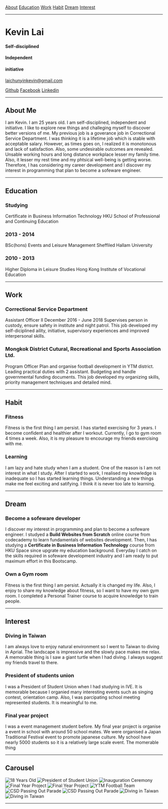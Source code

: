 [About]()
[Education]()
[Work]()
[Habit]()
[Dream]()
[Interest]()

---

# Kevin Lai
#### Self-disciplined
#### Independent
#### initiative
laichunyinkevin@gmail.com

[Github](https://github.com/lcyin)
[Facebook](https://www.facebook.com/kevin.lai.7186)
[Linkedin](https://www.linkedin.com/in/kevin-lai-8a8107171/)

---

## About Me

I am Kevin. I am 25 years old.  I am self-disciplined, independent and initiative. I like to explore new things  and challeging myself to discover better versions of me. My previous job is a goverance job in Correctional Service Department. I was thinking it is a lifetime job which is stable with acceptable salary. However, as times goes on, I realized it is monotonous and lack of satisfaction. Also, some undesirable outcomes are revealed. Unsable working hours and long distance workplace lesser my family time. Also, it lesser my rest time and my phtsical well-being is getting worse. Therefore, I has considering my career development and I discover my interest in programming that plan to become a sofeware engineer.

---

## Education

### Studying
Certificate in Business Information Technology
HKU School of Professional and Continuing Education

### 2013 - 2014
BSc(hons) Events and Leisure Management
Sheffiled Hallam University

### 2010 - 2013
Higher Diploma in Leisure Studies
Hong Kong Institute of Vocational Education

---

## Work

### Correctional Service Department
Assistant Officer II
December 2016 - June 2018
Supervises person in custody, ensure safety in institute and night patrol. This job developed my self-diciplined aility, initiative, supervisory experiences amd improved interpersonal skills.


### Mongkok District Cutural, Recreational and Sports Association Ltd.
Program Officer
Plan and organise football development in YTM district. Leading practical duties with 2 assistant. Budgeting and handle governmental funding documents.
This job developed my organizing skills, priority management techniques and detailed mind.

---

## Habit

### Fitness
Fitness is the first thing I am persist. I has started exercising for 3 years. I become confident and healthier after I workout. Currently, I go to gym room 4 times a week. Also, it is my pleasure to encourage my friends exercising with me.


### Learning
I am lazy and hate study when I am a student. One of the reason is I am not interest in what I study. After I started to work, I realised my knowledge is inadequate so I has started learning things. Understanding a new things make me feel exciting and satifying. I think it is never too late to learning.


---

## Dream

### Become a sofeware developer
I discover my interest in programming and plan to become a sofeware engineer. I studyed a **Build Websites from Scratch** online course from codecademy to learn fundamentals of  websites development. Then, I has studying a **Certificate in Business Information Technology** course from HKU Space since upgrate my education background. Everyday I catch on the skills required in sofeware development industry and I am ready to put maximum effort in this Bootscamp.

### Own a Gym room
Fitness is the first thing I am persist. Actually it is changed my life. Also, I enjoy to share my knowledge about fitness, so I want to have my own gym room. I completed a Personal Trainer course to acquire knowledge to train people.


---

## Interest
### Diving in Taiwan
I am always love to enjoy natural environment so I went to Taiwan to diving in Aprial. The landscape is impressive and the slowly pace makes me relax. A memorable thing is  I saw a giant turtle when I had diving. I always suggest my friends travel to there.

### President of students union
I was a President of Student Union when I had studying in IVE. It is memorable because I organied many interesting events such as singing contest, orientation camp. Also, I was parcipating school meeting represented students. It is meaningful to me.

### Final year project
I was a event management student before. My final year project is organise a event in school with around 50 school mates. We were organised a Japan Traditional Festival event to promote japanese culture. My school have nearly 5000 students so it is a relatively large scale event. The momerable thing


---

## Carousel
![18 Years Old](resources/images/personal.jpg)
![President of Student Union](resources/images/su1.jpg)
![Inauguration Ceremony](resources/images/su2.jpg)
![Final Year Project](resources/images/fyp1.jpg)
![Final Year Project](resources/images/fyp3.jpg)
![YTM Football Team](resources/images/ytmft1.jpg)
![CSD Passing Out Parade](resources/images/csd1.jpg)
![CSD Passing Out Parade](resources/images/csd2.jpg)
![Diving in Taiwan](resources/images/diving1.jpg)
![Diving in Taiwan](resources/images/diving2.jpg)

---
